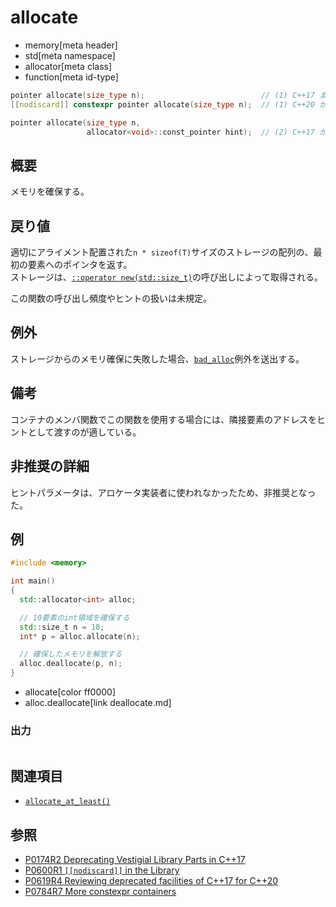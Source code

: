# allocate
* memory[meta header]
* std[meta namespace]
* allocator[meta class]
* function[meta id-type]

```cpp
pointer allocate(size_type n);                          // (1) C++17 まで
[[nodiscard]] constexpr pointer allocate(size_type n);  // (1) C++20 から

pointer allocate(size_type n,
                 allocator<void>::const_pointer hint);  // (2) C++17 から非推奨、C++20 から削除
```

## 概要
メモリを確保する。


## 戻り値
適切にアライメント配置された`n * sizeof(T)`サイズのストレージの配列の、最初の要素へのポインタを返す。  
ストレージは、[`::operator new(std::size_t)`](/reference/new/op_new.md)の呼び出しによって取得される。

この関数の呼び出し頻度やヒントの扱いは未規定。


## 例外
ストレージからのメモリ確保に失敗した場合、[`bad_alloc`](/reference/new/bad_alloc.md)例外を送出する。


## 備考
コンテナのメンバ関数でこの関数を使用する場合には、隣接要素のアドレスをヒントとして渡すのが適している。


## 非推奨の詳細
ヒントパラメータは、アロケータ実装者に使われなかったため、非推奨となった。


## 例
```cpp example
#include <memory>

int main()
{
  std::allocator<int> alloc;

  // 10要素のint領域を確保する
  std::size_t n = 10;
  int* p = alloc.allocate(n);

  // 確保したメモリを解放する
  alloc.deallocate(p, n);
}
```
* allocate[color ff0000]
* alloc.deallocate[link deallocate.md]

### 出力
```
```


## 関連項目
- [`allocate_at_least()`](allocate_at_least.md)


## 参照
- [P0174R2 Deprecating Vestigial Library Parts in C++17](http://www.open-std.org/jtc1/sc22/wg21/docs/papers/2016/p0174r2.html)
- [P0600R1 `[[nodiscard]]` in the Library](http://www.open-std.org/jtc1/sc22/wg21/docs/papers/2017/p0600r1.pdf)
- [P0619R4 Reviewing deprecated facilities of C++17 for C++20](http://www.open-std.org/jtc1/sc22/wg21/docs/papers/2018/p0619r4.html)
- [P0784R7 More constexpr containers](http://www.open-std.org/jtc1/sc22/wg21/docs/papers/2019/p0784r7.html)
